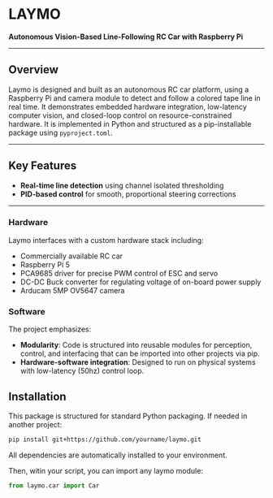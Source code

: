 # LAYMO

**Autonomous Vision-Based Line-Following RC Car with Raspberry Pi**

---

## Overview  
Laymo is designed and built as an autonomous RC car platform, using a Raspberry Pi and camera module to detect and follow a colored tape line in real time. It demonstrates embedded hardware integration, low-latency computer vision, and closed-loop control on resource-constrained hardware. It is implemented in Python and structured as a pip-installable package using `pyproject.toml`.

---

## Key Features  
- **Real-time line detection** using channel isolated thresholding 
- **PID-based control** for smooth, proportional steering corrections

---
### Hardware
Laymo interfaces with a custom hardware stack including:

- Commercially available RC car
- Raspberry Pi 5
- PCA9685 driver for precise PWM control of ESC and servo
- DC-DC Buck converter for regulating voltage of on-board power supply
- Arducam 5MP OV5647 camera

### Software
The project emphasizes:

- **Modularity**: Code is structured into reusable modules for perception, control, and interfacing that can be imported into other projects via pip.
- **Hardware-software integration**: Designed to run on physical systems with low-latency (50hz) control loop.

## Installation

This package is structured for standard Python packaging. If needed in another project:

```bash
pip install git+https://github.com/yourname/laymo.git
```
All dependencies are automatically installed to your environment.


Then, witin your script, you can import any laymo module:
```python
from laymo.car import Car
```
